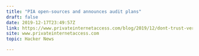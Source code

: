 ```yaml
---
title: "PIA open-sources and announces audit plans"
draft: false
date: 2019-12-17T23:49:57Z
link: https://www.privateinternetaccess.com/blog/2019/12/dont-trust-verify/?utm_medium=RSS&utm_source=hune
site: www.privateinternetaccess.com
topic: Hacker News  

---
```

